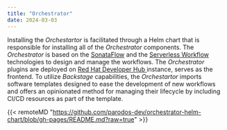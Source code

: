 ```yaml
---
title: "Orchestrator"
date: 2024-03-03
---
```


Installing the *Orchestartor* is facilitated through a Helm chart that is responsible for installing all of the *Orchestrator* components.
The *Orchestrator* is based on the [SonataFlow](https://sonataflow.org/serverlessworkflow/latest/index.html) and the [Serverless Workflow](https://serverlessworkflow.io/) technologies to design and manage the workflows.
The *Orchestrator* plugins are deployed on [Red Hat Developer Hub
](https://developers.redhat.com/rhdh/overview) instance, serves as the frontend.
To utilize *Backstage* capabilities, the *Orchestartor* imports software templates designed to ease the development of new workflows and offers an opinionated method for managing their lifecycle by including CI/CD resources as part of the template.

{{< remoteMD "https://github.com/parodos-dev/orchestrator-helm-chart/blob/gh-pages/README.md?raw=true" >}}